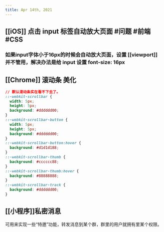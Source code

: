 ```yaml
---
title: Apr 14th, 2021
---
```


## [[iOS]] 点击 input 标签自动放大页面 #问题 #前端 #CSS
### 如果input字体小于16px的时候会自动放大页面，设置 [[viewport]] 并不管用，解决办法是给 input 设置 font-size: 16px
## [[Chrome]] 滚动条 美化
```css
// 默认滚动条实在看不下去了。
::-webkit-scrollbar {
  width: 5px;
  height: 5px;
  background: #dddddd00;
}
::-webkit-scrollbar-button {
  width: 5px;
  height: 5px;
  background: #dddddd00;
}
::-webkit-scrollbar-button:hover {
  background: #d1d1d188;
}
::-webkit-scrollbar-thumb {
  background: #cccccc88;
}
::-webkit-scrollbar-thumb:hover {
  background: #88888888;
}
::-webkit-scrollbar-track {
  background: #dddddd00;
}
```
## [[小程序]]私密消息
可用来实现一些“特邀”功能，转发消息到某个群，群里的用户就拥有里某个权限。
